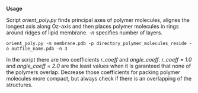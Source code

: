 **Usage**

Script *orient_poly.py* finds principal axes of polymer molecules, alignes the longest axis along Oz-axis and then places polymer molecules in rings around ridges of lipid membrane. *-n* specifies number of layers.
```
orient_poly.py -m membrane.pdb -p directory_polymer_molecules_reside -o outfile_name.pdb -n 3
```
In the script there are two coefficients *r_coeff* and *angle_coeff*. *r_coeff = 1.0* and *angle_coeff = 2.0* are the least values when it is garanteed that none of the polymers overlap. Decrease those coefficients for packing polymer molecules more compact, but always check if there is an overlapping of the structures.
